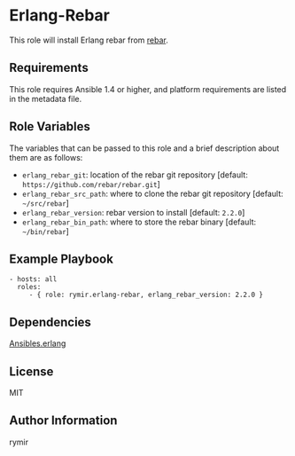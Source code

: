 Erlang-Rebar
========

This role will install Erlang rebar from [rebar](https://github.com/rebar/rebar).

Requirements
------------

This role requires Ansible 1.4 or higher, and platform requirements are listed in the metadata file.

Role Variables
--------------

The variables that can be passed to this role and a brief description about them are as follows:

* `erlang_rebar_git`: location of the rebar git repository [default: `https://github.com/rebar/rebar.git`]
* `erlang_rebar_src_path`: where to clone the rebar git repository [default: `~/src/rebar`]
* `erlang_rebar_version`: rebar version to install [default: `2.2.0`]
* `erlang_rebar_bin_path`: where to store the rebar binary [default: `~/bin/rebar`]

Example Playbook
-------------------------

    - hosts: all
      roles:
         - { role: rymir.erlang-rebar, erlang_rebar_version: 2.2.0 }

Dependencies
------------

[Ansibles.erlang](https://galaxy.ansible.com/list#/roles/541)

License
-------

MIT

Author Information
------------------

rymir
